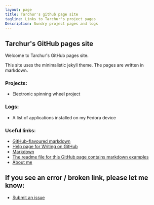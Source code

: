 ```yaml
---
layout: page
title: Tarchur's github page site
tagline: Links to Tarchur's project pages
Description: Sundry project pages and logs
---
```

## Tarchur's GitHub pages site

Welcome to Tarchur's GitHub pages site.

This site uses the minimalistic jekyll theme. The pages are written in markdown.

### Projects:
- Electronic spinning wheel project

### Logs:
- A list of applications installed on my Fedora device

### Useful links:
- [GitHub-flavoured markdown](https://help.github.com/articles/basic-writing-and-formatting-syntax/)
- [Help page for Writing on GitHub](https://help.github.com/categories/writing-on-github) 
- [Markdown](https://daringfireball.net/projects/markdown/syntax)
- [The readme file for this GitHub page contains markdown examples](README.md)
- [About me](about.md)

## If you see an error / broken link, please let me know:
- [Submit an issue](https://github.com/tarchur/tarchur.github.io/issues)
